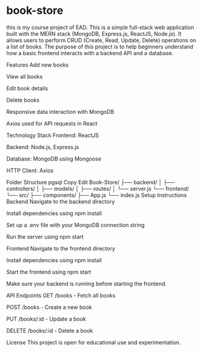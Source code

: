 # book-store
this is my course project of EAD.
This is a simple full-stack web application built with the MERN stack (MongoDB, Express.js, ReactJS, Node.js). It allows users to perform CRUD (Create, Read, Update, Delete) operations on a list of books. The purpose of this project is to help beginners understand how a basic frontend interacts with a backend API and a database.

Features
Add new books

View all books

Edit book details

Delete books

Responsive data interaction with MongoDB

Axios used for API requests in React

Technology Stack
Frontend: ReactJS

Backend: Node.js, Express.js

Database: MongoDB using Mongoose

HTTP Client: Axios

Folder Structure
pgsql
Copy
Edit
Book-Store/
  ├── backend/
  │   ├── controllers/
  │   ├── models/
  │   ├── routes/
  │   └── server.js
  └── frontend/
      └── src/
          ├── components/
          ├── App.js
          └── index.js
Setup Instructions
Backend
Navigate to the backend directory

Install dependencies using npm install

Set up a .env file with your MongoDB connection string

Run the server using npm start

Frontend
Navigate to the frontend directory

Install dependencies using npm install

Start the frontend using npm start

Make sure your backend is running before starting the frontend.

API Endpoints
GET /books - Fetch all books

POST /books - Create a new book

PUT /books/:id - Update a book

DELETE /books/:id - Delete a book

License
This project is open for educational use and experimentation.


